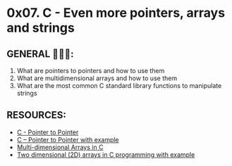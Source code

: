 # 0x07. C - Even more pointers, arrays and strings

## GENERAL :open_book::open_book::open_book::

 <ol>
	<li>What are pointers to pointers and how to use them</li>
	<li>What are multidimensional arrays and how to use them</li>
	<li>What are the most common C standard library functions to manipulate strings</li>
</ol>

## RESOURCES:
* [C - Pointer to Pointer](https://www.tutorialspoint.com/cprogramming/c_pointer_to_pointer.htm)
* [C – Pointer to Pointer with example](https://beginnersbook.com/2014/01/c-pointer-to-pointer/)
* [Multi-dimensional Arrays in C](https://www.tutorialspoint.com/cprogramming/c_multi_dimensional_arrays.htm)
* [Two dimensional (2D) arrays in C programming with example](https://beginnersbook.com/2014/01/2d-arrays-in-c-example/)
